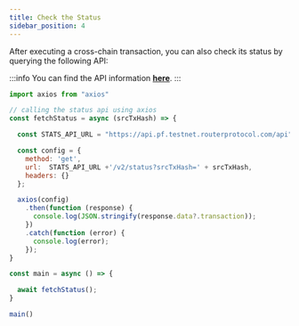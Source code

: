 ```yaml
---
title: Check the Status
sidebar_position: 4
---
```


After executing a cross-chain transaction, you can also check its status by querying the following API:

:::info
You can find the API information [**here**](../../../../../../api/?v=PATHFINDER).
:::


```jsx
import axios from "axios"

// calling the status api using axios
const fetchStatus = async (srcTxHash) => {

  const STATS_API_URL = "https://api.pf.testnet.routerprotocol.com/api"

  const config = {
    method: 'get',
    url:  STATS_API_URL +'/v2/status?srcTxHash=' + srcTxHash,
    headers: {}
  };

  axios(config)
    .then(function (response) {
      console.log(JSON.stringify(response.data?.transaction));
    })
    .catch(function (error) {
      console.log(error);
    });
}

const main = async () => {

  await fetchStatus();
}

main()
```